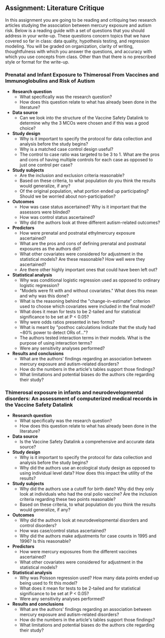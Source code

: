 ## Assignment: Literature Critique

In this assignment you are going to be reading and critiquing two research articles studying the association between mercury exposure and autism risk. Below is a reading guide with a set of questions that you should address in your write-up. These questions concern topics that we have covered so far in class: data quality, hypothesis testing, and regression modeling. You will be graded on organization, clarity of writing, thoughtfulness with which you answer the questions, and accuracy with which you use concepts from class. Other than that there is no prescribed style or format for the write-up.

### Prenatal and Infant Exposure to Thimerosal From Vaccines and Immunoglobulins and Risk of Autism

- **Research question**
    - What specifically was the research question?
    - How does this question relate to what has already been done in the literature?
- **Data source**
    - Can we look into the structure of the Vaccine Safety Datalink to determine why the 3 MCOs were chosen and if this was a good choice?
- **Study design**
    - Why is it important to specify the protocol for data collection and analysis before the study begins?
    - Why is a matched case control design useful?
    - The control to case ratio was targeted to be 3 to 1. What are the pros and cons of having multiple controls for each case as opposed to just one control per case?
- **Study subjects**
    - Are the inclusion and exclusion criteria reasonable?
    - Based on these criteria, to what population do you think the results would generalize, if any?
    - Of the original population, what portion ended up participating? Should we be worried about non-participation?
- **Outcomes**
    - How was case status ascertained? Why is it important that the assessors were blinded?
    - How was control status ascertained?
    - Why did the authors look at three different autism-related outcomes?
- **Predictors**
    - How were prenatal and postnatal ethylmercury exposure ascertained?
    - What are the pros and cons of defining prenatal and postnatal exposures as the authors did?
    - What other covariates were considered for adjustment in the statistical models? Are these reasonable? How well were they ascertained?
    - Are there other highly important ones that could have been left out?
- **Statistical analysis**
    - Why was conditional logistic regression used as opposed to ordinary logistic regression?
    - "Models were fit with and without covariates." What does this mean and why was this done?
    - What is the reasoning behind the "change-in-estimate" criterion used to choose which covariates were included in the final model?
    - What does it mean for tests to be 2-tailed and for statistical significance to be set at P < 0.05?
    - Why were odds ratios presented in two forms?
    - What is meant by "posthoc calculations indicate that the study had ~80% power to detect ORs of..."?
    - The authors tested interaction terms in their models. What is the purpose of using interaction terms?
    - Were any sensitivity analyses performed?
- **Results and conclusions**
    - What are the authors' findings regarding an association between mercury exposure and autism-related disorders?
    - How do the numbers in the article's tables support those findings?
    - What limitations and potential biases do the authors cite regarding their study?

### Thimerosal exposure in infants and neurodevelopmental disorders: An assessment of computerized medical records in the Vaccine Safety Datalink

- **Research question**
    - What specifically was the research question?
    - How does this question relate to what has already been done in the literature?
- **Data source**
    - Is the Vaccine Safety Datalink a comprehensive and accurate data source?
- **Study design**
    - Why is it important to specify the protocol for data collection and analysis before the study begins?
    - Why did the authors use an ecological study design as opposed to using individual level data? How does this impact the utility of the results?
- **Study subjects**
    - Why did the authors use a cutoff for birth date? Why did they only look at individuals who had the oral polio vaccine? Are the inclusion criteria regarding these two points reasonable?
    - Based on these criteria, to what population do you think the results would generalize, if any?
- **Outcomes**
    - Why did the authors look at neurodevelopmental disorders and control disorders?
    - How was case/control status ascertained?
    - Why did the authors make adjustments for case counts in 1995 and 1996? Is this reasonable?
- **Predictors**
    - How were mercury exposures from the different vaccines ascertained?
    - What other covariates were considered for adjustment in the statistical models?
- **Statistical analysis**
    - Why was Poisson regression used? How many data points ended up being used to fit this model?
    - What does it mean for tests to be 2-tailed and for statistical significance to be set at P < 0.05?
    - Were any sensitivity analyses performed?
- **Results and conclusions**
    - What are the authors' findings regarding an association between mercury exposure and autism-related disorders?
    - How do the numbers in the article's tables support those findings?
    - What limitations and potential biases do the authors cite regarding their study?
